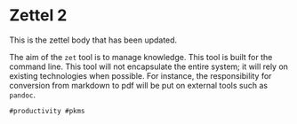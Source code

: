 # Zettel 2

This is the zettel body that has been updated.

The aim of the `zet` tool is to manage knowledge. This tool is built for the command line. This tool will not encapsulate the entire system; it will rely on existing technologies when possible. For instance, the responsibility for conversion from markdown to pdf will be put on external tools such as `pandoc`.

    #productivity #pkms
